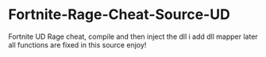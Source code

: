 # Fortnite-Rage-Cheat-Source-UD
Fortnite UD Rage cheat, compile and then inject the dll i add dll mapper later all functions are fixed in this source enjoy!






















